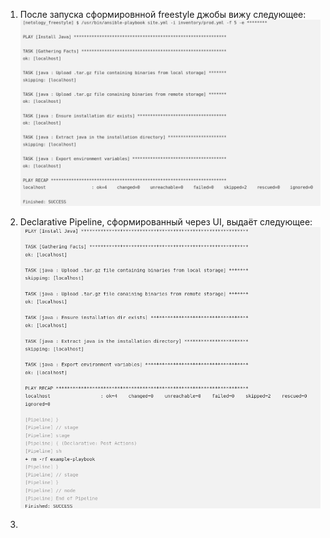 1. После запуска сформировнной freestyle джобы вижу следующее:   
![](screenshots/freestyle.png)

2. Declarative Pipeline, сформированный через UI, выдаёт следующее:   
![](screenshots/declarative_ui.png)

3. 
